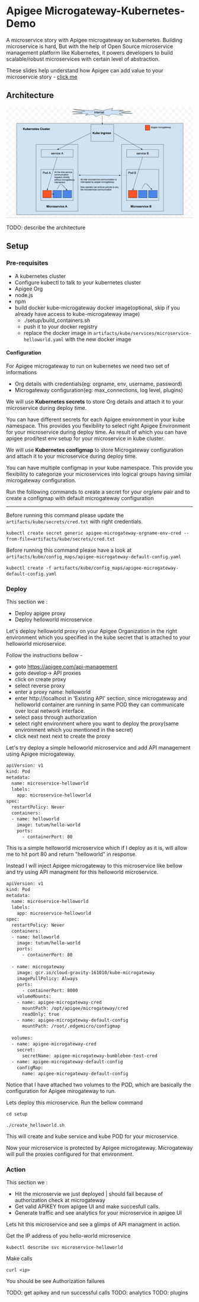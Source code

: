 # Apigee Microgateway-Kubernetes-Demo

A microservice story with Apigee microgateway on kubernetes. Building microservice is hard, But with the help of Open Source microservice management platform like Kubernetes, it powers developers to build scalable/robust microservices with certain level of abstraction. 

These slides help understand how Apigee can add value to your microservcie story - [click me](https://docs.google.com/a/google.com/presentation/d/1UPdMUF-9d2n1JOBPFwcZ7YKm8ZDPnel2yK_QCK8V7AE/edit?usp=sharing)

## Architecture
![](images/kube-mg.png)

TODO: describe the architecture

## Setup

### Pre-requisites 
- A kubernetes cluster
- Configure kubectl to talk to your kubernetes cluster
- Apigee Org
- node.js
- npm
- build docker kube-microgateway docker image(optional, skip if you already have access to kube-microgateway image)
  - ./setup/build_containers.sh
  - push it to your docker registry
  - replace the docker image in ```artifacts/kube/services/microservice-helloworld.yaml``` with the new docker image

#### Configuration
For Apigee microgateway to run on kubernetes we need two set of informations
- Org details with credentials(eg: orgname, env, username, password)
- Microgateway configuration(eg: max_connections, log level, plugins)


We will use **Kubernetes secrets** to store Org details and attach it to your microservice during deploy time. 

You can have different secrets for each Apigee environment in your kube namespace. This provides you flexibility to select right Apigee Environment for your microservice during deploy time. As result of which you can have apigee prod/test env setup for your microservice in kube cluster.


We will use **Kubernetes configmap** to store Microgateway configuration and attach it to your microservice during deploy time. 

You can have multiple configmap in your kube namespace. This provide you flexibility to categorize your microservices into logical groups having similar microgateway configuration.


Run the following commands to create a secret for your org/env pair and to create a configmap with default microgateway configuration

------
Before running this command please update the ```artifacts/kube/secrets/cred.txt``` with right credentials.
```
kubectl create secret generic apigee-microgateway-orgname-env-cred --from-file=artifacts/kube/secrets/cred.txt
```
Before running this command please have a look at ``` artifacts/kube/config_maps/apigee-microgateway-default-config.yaml``` 
```
kubectl create -f artifacts/kube/config_maps/apigee-microgateway-default-config.yaml
```

### Deploy
This section we :
- Deploy apigee proxy
- Deploy helloworld microservice

Let's deploy helloworld proxy on your Apigee Organization in the right environment which you specified in the kube secret that is attached to your helloworld microservice.

Follow the instructions bellow - 
- goto https://apigee.com/api-management 
- goto develop-> API proxies
- click on create proxy
- select reverse proxy 
- enter a proxy name: helloworld
- enter http://localhost in 'Existing API' section, since microgateway and helloworld container are running in same POD they can communicate over local network interface.
- select pass through authorization
- select right environment where you want to deploy the proxy(same environment which you mentioned in the secret)
- click next next next to create the proxy


Let's try deploy a simple helloworld microservice and add API management using Apigee microgateway.
```
apiVersion: v1
kind: Pod
metadata:
  name: microservice-helloworld
  labels:
    app: microservice-helloworld
spec:
  restartPolicy: Never
  containers:
  - name: helloworld
    image: tutum/hello-world
    ports:
      - containerPort: 80
```

This is a simple helloworld microservice which if I deploy as it is, will allow me to hit port 80 and return "helloworld" in response.

Instead I will inject Apigee microgateway to this microservice like bellow and try using API managment for this helloworld microservice.

```
apiVersion: v1
kind: Pod
metadata:
  name: microservice-helloworld
  labels:
    app: microservice-helloworld
spec:
  restartPolicy: Never
  containers:
  - name: helloworld
    image: tutum/hello-world
    ports:
      - containerPort: 80

  - name: microgateway
    image: gcr.io/cloud-gravity-161010/kube-microgateway
    imagePullPolicy: Always
    ports:
      - containerPort: 8000
    volumeMounts:
    - name: apigee-microgateway-cred
      mountPath: /opt/apigee/microgateway/cred
      readOnly: true
    - name: apigee-microgateway-default-config
      mountPath: /root/.edgemicro/configmap

  volumes:
  - name: apigee-microgateway-cred
    secret:
      secretName: apigee-microgateway-bumblebee-test-cred
  - name: apigee-microgateway-default-config
    configMap:
      name: apigee-microgateway-default-config
```

Notice that I have attached two volumes to the POD, which are basically the configuration for Apigee mirogateway to run.

Lets deploy this microservice. Run the bellow command
```
cd setup
```
```
./create_helloworld.sh
```

This will create and kube service and kube POD for your microservice.

Now your microservice is protected by Apigee microgateway. Microgateway will pull the proxies configured for that environment.

### Action
This section we :
- Hit the microservie we just deployed | should fail because of authorization check at microgateway
- Get valid APIKEY from apigee UI and make succesfull calls.
- Generate traffic and see analytics for your microservice in apigee UI

Lets hit this microservice and see a glimps of API managment in action.

Get the IP address of you hello-world microservice
```
kubectl describe svc microservice-helloworld
```

Make calls
```
curl <ip>
```

You should be see Authorization failures

TODO: get apikey and run successful calls
TODO: analytics
TODO: plugins
